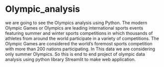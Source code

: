 # Olympic_analysis
we are going to see the Olympics analysis using Python. The modern Olympic Games or Olympics are leading international sports events featuring summer and winter sports competitions in which thousands of athletes from around the world participate in a variety of competitions. The Olympic Games are considered the world’s foremost sports competition with more than 200 nations participating. In This data we are considering only summer Olympics. So this is end to end project of olympic data analysis using python library Streamlit to make web application.
